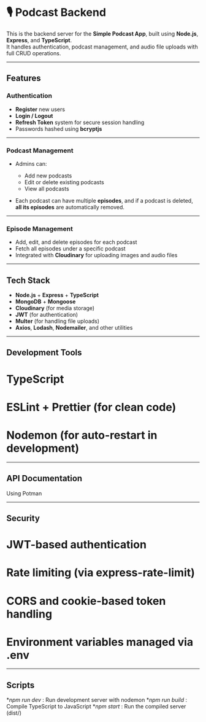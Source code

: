 # 🎙️ Podcast Backend

This is the backend server for the **Simple Podcast App**, built using **Node.js**, **Express**, and **TypeScript**.  
It handles authentication, podcast management, and audio file uploads with full CRUD operations.

---

## Features

### Authentication
- **Register** new users  
- **Login / Logout**  
- **Refresh Token** system for secure session handling  
- Passwords hashed using **bcryptjs**

---

### Podcast Management
- Admins can:
  - Add new podcasts  
  - Edit or delete existing podcasts  
  - View all podcasts  

- Each podcast can have multiple **episodes**, and if a podcast is deleted, **all its episodes** are automatically removed.

---

### Episode Management
- Add, edit, and delete episodes for each podcast  
- Fetch all episodes under a specific podcast  
- Integrated with **Cloudinary** for uploading images and audio files

---

## Tech Stack

- **Node.js** + **Express** + **TypeScript**
- **MongoDB** + **Mongoose**
- **Cloudinary** (for media storage)
- **JWT** (for authentication)
- **Multer** (for handling file uploads)
- **Axios**, **Lodash**, **Nodemailer**, and other utilities

---

## Development Tools

# TypeScript

# ESLint + Prettier (for clean code)

# Nodemon (for auto-restart in development)

---

## API Documentation

Using Potman

---

## Security

# JWT-based authentication

# Rate limiting (via express-rate-limit)

# CORS and cookie-based token handling

# Environment variables managed via .env

---

## Scripts

**npm run dev* : Run development server with nodemon
**npm run build* : Compile TypeScript to JavaScript
**npm start* : Run the compiled server (dist/)
